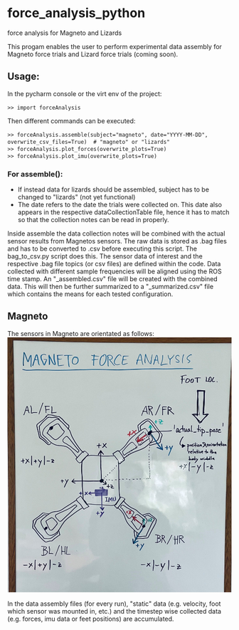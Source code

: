 # force_analysis_python
force analysis for Magneto and Lizards

This progam enables the user to perform experimental data assembly for Magneto force trials and Lizard force trials (coming soon).

## Usage:
In the pycharm console or the virt env of the project:
```
>> import forceAnalysis
```
Then different commands can be executed:
```
>> forceAnalysis.assemble(subject="magneto", date="YYYY-MM-DD", overwrite_csv_files=True)  # "magneto" or "lizards"
>> forceAnalysis.plot_forces(overwrite_plots=True)
>> forceAnalysis.plot_imu(overwrite_plots=True)
```
### For assemble(): 
- If instead data for lizards should be assembled, subject has to be changed to "lizards" (not yet functional) 
- The date refers to the date the trials were collected on. This date also appears in the respective dataCollectionTable file, 
hence it has to match so that the collection notes can be read in properly.
  
Inside assemble the data collection notes will be combined with the actual sensor results from Magnetos sensors.
The raw data is stored as .bag files and has to be converted to .csv before executing this script. The bag_to_csv.py script
does this. The sensor data of interest and the respective .bag file topics (or csv files) are defined within the code.
Data collected with different sample frequencies will be aligned using the ROS time stamp. An "_assembled.csv" file will be 
created with the combined data. This will then be further summarized to a "_summarized.csv" file which contains the means 
for each tested configuration.

## Magneto
The sensors in Magneto are orientated as follows:
![](assets/Magneto_Orientations.jpg)

In the data assembly files (for every run), "static" data (e.g. velocity, foot which sensor was mounted in, etc.) 
and the timestep wise collected data (e.g. forces, imu data or feet positions) are accumulated.
